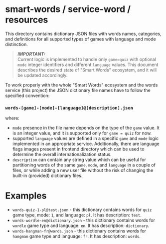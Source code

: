 # smart-words / service-word / resources

This directory contains dictionary JSON files with words
names, categories, and definitions for all supported types
of games with language and mode distinction.

> ***IMPORTANT:***<br>
> Current logic is implemented to handle only `game=quiz`
> with optional `mode` integer identifiers and different
> `language` values. This document describes the desired
> state of "Smart Words" ecosystem, and it will be updated
> accordingly.

To work properly with the whole "Smart Words" ecosystem and
the words service (this project) the JSON dictionary file
names have to follow the specified convention:

### `words-[game]-[mode]-[language]@[description].json`

where:
* `mode` presence in the file name depends on the type
  of the `game` value. It is an integer value, and it is
  supported only for `game = quiz` for now.
* supported `language` values are defined in a specific
  `game` and `mode` logic implemented in an appropriate
  service. Additionally, there are language flags images
  present in frontend directory which can be used to
  determine the overall internationalization status.
* `description` can contain any string value which can be
  useful for partitioning words of the same `game`, `mode`,
  and `language` in a couple of files, or while adding a
  new user file without the risk of changing the built-in
  (provided) dictionary files.

# Examples
* `words-quiz-1-pl@test.json` - this dictionary contains
  words for `quiz` game type, mode: `1`, and language: `pl`.
  It has description: `test`.
* `words-wordle-en@dictionary.json` - this dictionary
  contains words for `wordle` game type and language: `en`.
  It has description: `dictionary`.
* `words-hangman-fr@words.json` - this dictionary contains
  words for `hangman` game type and language: `fr`.
  It has description: `words`.
